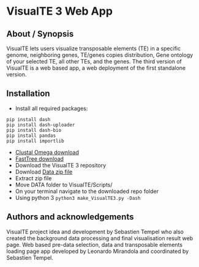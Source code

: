 # VisualTE 3 Web App

## About / Synopsis

VisualTE lets users visualize transposable elements (TE) in a specific genome, neighboring genes, TE/genes copies distribution, Gene ontology of your selected TE, all other TEs, and the genes. The third version of VisualTE is a web based app, a web deployment of the first standalone version.

## Installation

- Install all required packages:
```
pip install dash
pip install dash-uploader
pip install dash-bio
pip install pandas
pip install importlib
```
 - [Clustal Omega download](http://www.clustal.org/omega/)
 - [FastTree download](http://www.microbesonline.org/fasttree/#Install)
- Download the VisualTE 3 repository
- Download [Data zip file](https://unice-my.sharepoint.com/:u:/g/personal/leonardo_mirandola_etu_unice_fr/EVb_WSZpbmBBg-TJD1YrnJ0B8FqhabPsarhJ8Kt7awUevg?e=REHNn4)
- Extract zip file
- Move DATA folder to VisualTE/Scripts/
- On your terminal navigate to the downloaded repo folder
- Using python 3 `python3 make_VisualTE3.py -Dash`

## Authors and acknowledgements

VisualTE project idea and development by Sebastien Tempel who also created the background data processing and final visualisation result web page. Web based pre-data selection, data and transposable elements loading page app developed by Leonardo Mirandola and coordinated by Sebastien Tempel.
